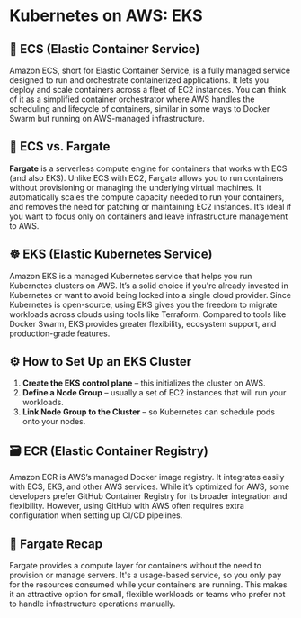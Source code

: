 # Kubernetes on AWS: EKS

## 🐳 ECS (Elastic Container Service)

Amazon ECS, short for Elastic Container Service, is a fully managed service designed to run and orchestrate containerized applications. It lets you deploy and scale containers across a fleet of EC2 instances. You can think of it as a simplified container orchestrator where AWS handles the scheduling and lifecycle of containers, similar in some ways to Docker Swarm but running on AWS-managed infrastructure.

## 🔄 ECS vs. Fargate

**Fargate** is a serverless compute engine for containers that works with ECS (and also EKS). Unlike ECS with EC2, Fargate allows you to run containers without provisioning or managing the underlying virtual machines. It automatically scales the compute capacity needed to run your containers, and removes the need for patching or maintaining EC2 instances. It’s ideal if you want to focus only on containers and leave infrastructure management to AWS.

## ☸️ EKS (Elastic Kubernetes Service)

Amazon EKS is a managed Kubernetes service that helps you run Kubernetes clusters on AWS. It’s a solid choice if you're already invested in Kubernetes or want to avoid being locked into a single cloud provider. Since Kubernetes is open-source, using EKS gives you the freedom to migrate workloads across clouds using tools like Terraform. Compared to tools like Docker Swarm, EKS provides greater flexibility, ecosystem support, and production-grade features.

## ⚙️ How to Set Up an EKS Cluster

1. **Create the EKS control plane** – this initializes the cluster on AWS.
2. **Define a Node Group** – usually a set of EC2 instances that will run your workloads.
3. **Link Node Group to the Cluster** – so Kubernetes can schedule pods onto your nodes.

## 🗃️ ECR (Elastic Container Registry)

Amazon ECR is AWS’s managed Docker image registry. It integrates easily with ECS, EKS, and other AWS services. While it’s optimized for AWS, some developers prefer GitHub Container Registry for its broader integration and flexibility. However, using GitHub with AWS often requires extra configuration when setting up CI/CD pipelines.

## 🚀 Fargate Recap

Fargate provides a compute layer for containers without the need to provision or manage servers. It's a usage-based service, so you only pay for the resources consumed while your containers are running. This makes it an attractive option for small, flexible workloads or teams who prefer not to handle infrastructure operations manually.